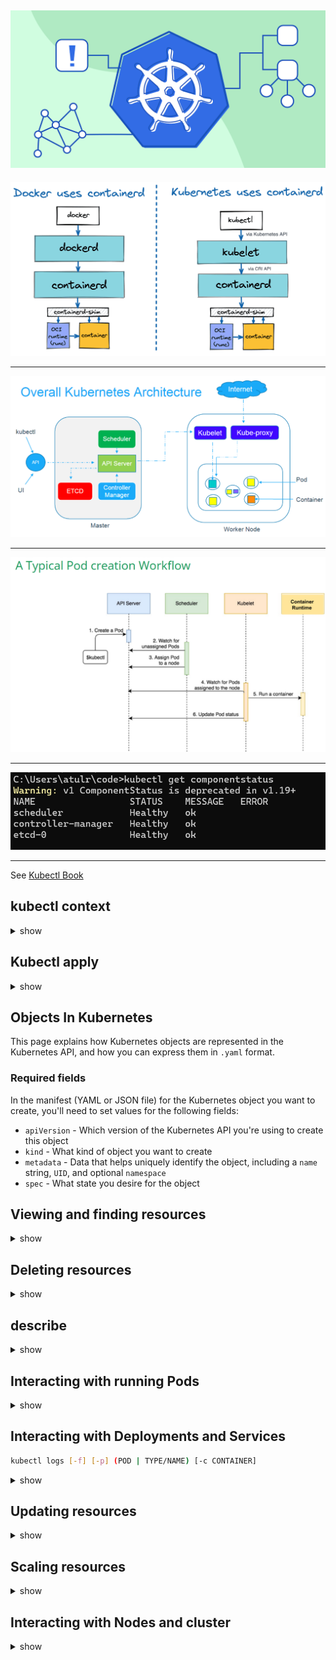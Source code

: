 
![alt text](image-4.png)
---

![alt text](image-1.png)

---
![alternate](.\AKS101\architecture.png)

---
![alt text](image-2.png)

---
![alt text](image-3.png)

---


See [Kubectl Book](https://kubectl.docs.kubernetes.io)

## kubectl context
<details><summary>show</summary>
<p>

![alt text](image.png)

```shell

kubectl config view # Show Merged kubeconfig settings.

# use multiple kubeconfig files at the same time and view merged config
KUBECONFIG=~/.kube/config:~/.kube/kubconfig2

kubectl config view

# Show merged kubeconfig settings and raw certificate data and exposed secrets
kubectl config view --raw 

# get the password for the e2e user
kubectl config view -o jsonpath='{.users[?(@.name == "e2e")].user.password}'

# get the certificate for the e2e user
kubectl config view --raw -o jsonpath='{.users[?(.name == "e2e")].user.client-certificate-data}' | base64 -d

kubectl config view -o jsonpath='{.users[].name}'    # display the first user
kubectl config view -o jsonpath='{.users[*].name}'   # get a list of users
kubectl config get-contexts                          # display list of contexts
kubectl config get-contexts -o name                  # get all context names
kubectl config current-context                       # display the current-context
kubectl config use-context my-cluster-name           # set the default context to my-cluster-name

kubectl config set-cluster my-cluster-name           # set a cluster entry in the kubeconfig

# configure the URL to a proxy server to use for requests made by this client in the kubeconfig
kubectl config set-cluster my-cluster-name --proxy-url=my-proxy-url

# add a new user to your kubeconf that supports basic auth
kubectl config set-credentials kubeuser/foo.kubernetes.com --username=kubeuser --password=kubepassword

# permanently save the namespace for all subsequent kubectl commands in that context.
kubectl config set-context --current --namespace=ggckad-s2

# set a context utilizing a specific username and namespace.
kubectl config set-context gce --user=cluster-admin --namespace=foo \
  && kubectl config use-context gce

kubectl config unset users.foo                       # delete user foo

# short alias to set/show context/namespace (only works for bash and bash-compatible shells, current context to be set before using kn to set namespace)
alias kx='f() { [ "$1" ] && kubectl config use-context $1 || kubectl config current-context ; } ; f'
alias kn='f() { [ "$1" ] && kubectl config set-context --current --namespace $1 || kubectl config view --minify | grep namespace | cut -d" " -f6 ; } ; f'
``` 
</p>
</details>

## Kubectl apply

<details><summary>show</summary>
<p>

`apply` manages applications through files defining Kubernetes resources. It creates and updates resources in a cluster through running `kubectl apply`. This is the recommended way of managing Kubernetes applications on production. See [Kubectl Book](https://kubectl.docs.kubernetes.io).
</p>
</details>


## Objects In Kubernetes

This page explains how Kubernetes objects are represented in the Kubernetes API, and how you can
express them in `.yaml` format.

### Required fields

In the manifest (YAML or JSON file) for the Kubernetes object you want to create, you'll need to set values for
the following fields:

* `apiVersion` - Which version of the Kubernetes API you're using to create this object
* `kind` - What kind of object you want to create
* `metadata` - Data that helps uniquely identify the object, including a `name` string, `UID`, and optional `namespace`
* `spec` - What state you desire for the object



## Viewing and finding resources

<details><summary>show</summary>
<p>

```shell
    # Get commands with basic output
    kubectl get services                          # List all services in the namespace
    kubectl get pods --all-namespaces             # List all pods in all namespaces
    kubectl get pods -o wide                      # List all pods in the current namespace, with more details
    kubectl get deployment my-dep                 # List a particular deployment
    kubectl get pods                              # List all pods in the namespace
    kubectl get pod my-pod -o yaml                # Get a pod's YAML

    # Describe commands with verbose output
    kubectl describe nodes my-node
    kubectl describe pods my-pod

    # List Services Sorted by Name
    kubectl get services --sort-by=.metadata.name

```
</p>
</details>

## Deleting resources

<details><summary>show</summary>
<p>

```shell
    kubectl delete -f ./pod.json                    # Delete a pod using the type and name specified in pod.json
    kubectl delete pod unwanted --now               # Delete a pod with no grace period
    kubectl delete pod,service baz foo              # Delete pods and services with same names "baz" and "foo"
    kubectl delete pods,services -l name=myLabel    # Delete pods and services with label name=myLabel
    kubectl -n my-ns delete pod,svc --all           # Delete all pods and services in namespace my-ns,
    # Delete all pods matching the awk pattern1 or pattern2
    kubectl get pods  -n mynamespace --no-headers=true | awk '/pattern1|pattern2/{print $1}' | xargs  kubectl delete -n mynamespace pod

```
</p>
</details>


## describe

<details><summary>show</summary>
<p>

```shell


```
</p>
</details>


## Interacting with running Pods

<details><summary>show</summary>
<p>

```bash
kubectl logs my-pod                                 # dump pod logs (stdout)
kubectl logs -l name=myLabel                        # dump pod logs, with label name=myLabel (stdout)
kubectl logs my-pod --previous                      # dump pod logs (stdout) for a previous instantiation of a container
kubectl logs my-pod -c my-container                 # dump pod container logs (stdout, multi-container case)
kubectl logs -l name=myLabel -c my-container        # dump pod container logs, with label name=myLabel (stdout)
kubectl logs my-pod -c my-container --previous      # dump pod container logs (stdout, multi-container case) for a previous instantiation of a container
kubectl logs -f my-pod                              # stream pod logs (stdout)
kubectl logs -f my-pod -c my-container              # stream pod container logs (stdout, multi-container case)
kubectl logs -f -l name=myLabel --all-containers    # stream all pods logs with label name=myLabel (stdout)
kubectl run -i --tty busybox --image=busybox:1.28 -- sh  # Run pod as interactive shell
kubectl run nginx --image=nginx -n mynamespace      # Start a single instance of nginx pod in the namespace of mynamespace
kubectl run nginx --image=nginx --dry-run=client -o yaml > pod.yaml
                                                    # Generate spec for running pod nginx and write it into a file called pod.yaml
kubectl attach my-pod -i                            # Attach to Running Container
kubectl port-forward my-pod 5000:6000               # Listen on port 5000 on the local machine and forward to port 6000 on my-pod
kubectl exec my-pod -- ls /                         # Run command in existing pod (1 container case)
kubectl exec --stdin --tty my-pod -- /bin/sh        # Interactive shell access to a running pod (1 container case)
kubectl exec my-pod -c my-container -- ls /         # Run command in existing pod (multi-container case)
kubectl debug my-pod -it --image=busybox:1.28       # Create an interactive debugging session within existing pod and immediately attach to it
kubectl debug node/my-node -it --image=busybox:1.28 # Create an interactive debugging session on a node and immediately attach to it
kubectl top pod                                     # Show metrics for all pods in the default namespace
kubectl top pod POD_NAME --containers               # Show metrics for a given pod and its containers
kubectl top pod POD_NAME --sort-by=cpu              # Show metrics for a given pod and sort it by 'cpu' or 'memory'


```
</p>
</details>



## Interacting with Deployments and Services

```bash
kubectl logs [-f] [-p] (POD | TYPE/NAME) [-c CONTAINER]
```

<details><summary>show</summary>
<p>

```bash

kubectl logs -p -c ruby web-1                             # If a container is crash looping and you want to print its logs after it exits, use the -p flag to look at the logs from containers that have exited.
kubectl logs -l app=nginx                                 # Print logs from all containers matching label
kubectl logs deploy/my-deployment                         # dump Pod logs for a Deployment (single-container case)
kubectl logs deploy/my-deployment -c my-container         # dump Pod logs for a Deployment (multi-container case)

kubectl port-forward svc/my-service 5000                  # listen on local port 5000 and forward to port 5000 on Service backend
kubectl port-forward svc/my-service 5000:my-service-port  # listen on local port 5000 and forward to Service target port with name <my-service-port>

kubectl port-forward deploy/my-deployment 5000:6000       # listen on local port 5000 and forward to port 6000 on a Pod created by <my-deployment>
kubectl exec deploy/my-deployment -- ls                   # run command in first Pod and first container in Deployment (single- or multi-container cases)
```

</p>
</details>

## Updating resources
<details><summary>show</summary>
<p>

```bash
kubectl set image deployment/frontend www=image:v2        # Rolling update "www" containers of "frontend" deployment, updating the image
kubectl rollout history deployment/frontend               # Check the history of deployments including the revision
kubectl rollout undo deployment/frontend                  # Rollback to the previous deployment
kubectl rollout undo deployment/frontend --to-revision=2  # Rollback to a specific revision
kubectl rollout status -w deployment/frontend             # Watch rolling update status of "frontend" deployment until completion
kubectl rollout restart deployment/frontend               # Rolling restart of the "frontend" depl
cat pod.json | kubectl replace -f -                       # Replace a pod based on the JSON passed into stdin

kubectl replace --force -f ./pod.json   # Force replace, delete and then re-create the resource. Will cause a service outage.

kubectl expose rc nginx --port=80 --target-port=8000    # Create a service for a replicated nginx, which serves on port 80 and connects to the containers on port 8000

kubectl get pod mypod -o yaml | sed 's/\(image: myimage\):.*$/\1:v4/' | kubectl replace -f - # Update a single-container pod's image version (tag) to v4

kubectl label pods my-pod new-label=awesome                   # Add a Label
kubectl label pods my-pod new-label-                          # Remove a label
kubectl label pods my-pod new-label=new-value --overwrite     # Overwrite an existing value
kubectl annotate pods my-pod icon-url=http://goo.gl/XXBTWq    # Add an annotation
kubectl annotate pods my-pod icon-url-                        # Remove annotation
kubectl autoscale deployment foo --min=2 --max=10             # Auto scale a deployment "foo"
```

</p>
</details>


## Scaling resources
<details><summary>show</summary>
<p>

```bash
kubectl scale --replicas=3 rs/foo                                 # Scale a replicaset named 'foo' to 3
kubectl scale --replicas=3 -f foo.yaml                            # Scale a resource specified in "foo.yaml" to 3
kubectl scale --current-replicas=2 --replicas=3 deployment/mysql  # If the deployment named mysql's current size is 2, scale mysql to 3
kubectl scale --replicas=5 rc/foo rc/bar rc/baz                   # Scale multiple replication controllers
```
</p>
</details>

## Interacting with Nodes and cluster

<details><summary>show</summary>
<p>

```bash
kubectl cordon my-node                            # Mark my-node as unschedulable
kubectl drain my-node                             # Drain my-node in preparation for maintenance
kubectl uncordon my-node                          # Mark my-node as schedulable
kubectl top node                                  # Show metrics for all nodes
kubectl top node my-node                          # Show metrics for a given node
kubectl cluster-info                              # Display addresses of the master and services
kubectl cluster-info dump                         # Dump current cluster state to stdout
kubectl cluster-info dump --output-directory=/path/to/cluster-state   # Dump current cluster state to /path/to/cluster-state

# View existing taints on which exist on current nodes.
kubectl get nodes -o='custom-columns=NodeName:.metadata.name,TaintKey:.spec.taints[*].key,TaintValue:.spec.taints[*].value,TaintEffect:.spec.taints[*].effect'

# If a taint with that key and effect already exists, its value is replaced as specified.
kubectl taint nodes foo dedicated=special-user:NoSchedule
```

</p>
</details>